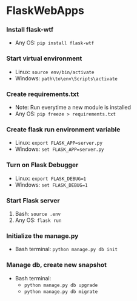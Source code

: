 # FlaskWebApps

### Install flask-wtf
- Any OS: `pip install flask-wtf`

### Start virtual environment
- Linux: `source env/bin/activate`
- Windows: `path\to\env\Scripts\activate`

### Create requirements.txt
- Note: Run everytime a new module is installed
- Any OS: `pip freeze > requirements.txt`

### Create flask run environment variable
- Linux: `export FLASK_APP=server.py`
- Windows: `set FLASK_APP=server.py`

### Turn on Flask Debugger
- Linux: `export FLASK_DEBUG=1`
- Windows: `set FLASK_DEBUG=1`

### Start Flask server
1. Bash: `source .env`
2. Any OS: `flask run`

### Initialize the manage.py
- Bash terminal: `python manage.py db init`

### Manage db, create new snapshot
- Bash terminal: 
    - `python manage.py db upgrade`
    - `python manage.py db migrate`
